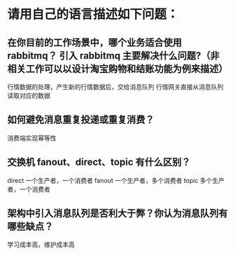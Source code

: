 # 请用自己的语言描述如下问题：
## 在你目前的工作场景中，哪个业务适合使用 rabbitmq？ 引入 rabbitmq 主要解决什么问题?（非相关工作可以以设计淘宝购物和结账功能为例来描述）
行情数据的处理，产生新的行情数据后，交给消息队列
行情网关直接从消息队列读取对应的数据

## 如何避免消息重复投递或重复消费？
消费端实现幂等性

## 交换机 fanout、direct、topic 有什么区别？
direct 一个生产者，一个消费者
fanout  一个生产者，多个消费者
topic  多个生产者，一个消费者

## 架构中引入消息队列是否利大于弊？你认为消息队列有哪些缺点？
学习成本高，维护成本高
